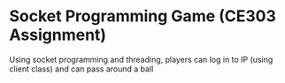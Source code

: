 # Socket Programming Game (CE303 Assignment)
Using socket programming and threading, players can log in to IP (using client class) and can pass around a ball 
